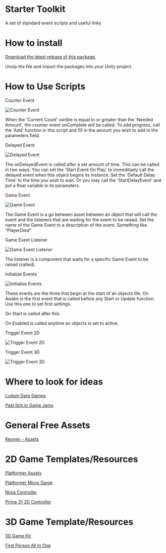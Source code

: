 # Starter Toolkit
A set of standard event scripts and useful links

# How to install
[Download the latest release of this package.](https://github.com/ShockerStudios/StarterToolkit/archive/1.0.zip)

Unzip the file and import the packages into your Unity project.

# How to Use Scripts

Counter Event

![Counter Event](https://github.com/ShockerStudios/StarterToolkit/blob/master/Info/CounterEvent.png)

When the 'Current Count' varible is equal to or greater than the 'Needed Amount', the counter event onComplete will be called. To add progress, call the 'Add' function in this script and fill in the amount you wish to add in the parameters field.

Delayed Event

![Delayed Event](https://github.com/ShockerStudios/StarterToolkit/blob/master/Info/DelayedEvent.png)

The onDelayedEvent is called after a set amount of time. This can be called in two ways. You can set the 'Start Event On Play' to immeditaely call the delayed event when this object begins its instance. Set the 'Default Delay Time' to the time you wish to wait. Or you may call the 'StartDelayEvent' and put a float variable in its parameters.

Game Event

![Game Event](https://github.com/ShockerStudios/StarterToolkit/blob/master/Info/GameEvent.png)

The Game Event is a go between asset between an object that will call the event and the listeners that are waiting for the event to be raised. Set the name of the Game Event to a description of the event. Something like "PlayerDied"

Game Event Listener

![Game Event Listener](https://github.com/ShockerStudios/StarterToolkit/blob/master/Info/GameEventListener.png)

The listener is a component that waits for a specific Game Event to be raised (called).

Initialize Events

![Initialize Events](https://github.com/ShockerStudios/StarterToolkit/blob/master/Info/InitEvents.png)

These events are the three that begin at the start of an objects life. On Awake is the first event that is called before any Start or Update function. Use this one to set first settings.

On Start is called after this.

On Enabled is called anytime an objects is set to active.

Trigger Event 2D

![Trigger Event 2D](https://github.com/ShockerStudios/StarterToolkit/blob/master/Info/Trigger2D.png)

Trigger Event 3D

![Trigger Event 3D](https://github.com/ShockerStudios/StarterToolkit/blob/master/Info/Trigger3D.png)



# Where to look for ideas
[Ludum Dare Games](http://ldjam.com/games)

[Past Itch.io Game Jams](https://itch.io/jams/past)

# General Free Assets
[Kenney - Assets](https://www.kenney.nl/assets)

# 2D Game Templates/Resources
[Platformer Assets](https://assetstore.unity.com/?q=platformer&orderBy=0)

[Platformer Micro Game](https://assetstore.unity.com/packages/templates/platformer-microgame-151055)

[Ninja Controller](https://assetstore.unity.com/packages/tools/physics/ninja-controller-64976)

[Prime 31 2D Controller](https://github.com/prime31/CharacterController2D)

# 3D Game Template/Resources
[3D Game Kit](https://assetstore.unity.com/packages/templates/tutorials/3d-game-kit-lite-135162)

[First Person All In One](https://assetstore.unity.com/packages/templates/systems/first-person-all-in-one-135316)
